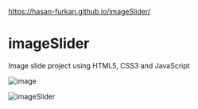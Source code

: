 https://hasan-furkan.github.io/imageSlider/

# imageSlider

Image slide project using HTML5, CSS3 and JavaScript

![image](https://user-images.githubusercontent.com/81443587/126414657-31dce4c5-7f4a-4d35-afc7-0906d572c39f.png)


![imageSlider](https://user-images.githubusercontent.com/81443587/126414617-87df2227-fe05-4fc7-9e26-0357785fc0f1.gif)
